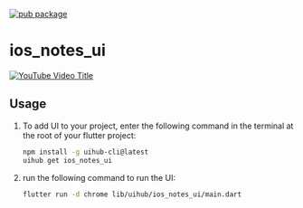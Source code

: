 [![pub package](https://img.shields.io/pub/v/ios_notes_ui.svg)](https://pub.dartlang.org/packages/ios_notes_ui)

# ios_notes_ui

[![YouTube Video Title](https://img.youtube.com/vi/-lIhAb6B0-s/0.jpg)](https://www.youtube.com/watch?v=-lIhAb6B0-s)



## Usage

1. To add UI to your project, enter the following command in the terminal at the root of your flutter project:
   ```bash
   npm install -g uihub-cli@latest
   uihub get ios_notes_ui
   ```
2. run the following command to run the UI: 
    ```bash
    flutter run -d chrome lib/uihub/ios_notes_ui/main.dart
    ```